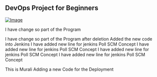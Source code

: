 ## DevOps Project for Beginners   

[![Image](https://github.com/yankils/Simple-DevOps-Project/blob/master/Devops_course.PNG "DevOps Project - CI/CD with Jenkins Ansible Docker Kubernetes ")](https://www.udemy.com/course/valaxy-devops/?referralCode=8147A5CF4C8C7D9E253F)

I have change so part of the Program

I have change so part of the Program after deletion
Added the new code into Jenkins
I have added new line for jenkins Poll SCM Concept 
I have added new line for jenkins Poll SCM Concept 
I have added new line for jenkins Poll SCM Concept
I have added new line for jenkins Poll SCM Concept

This is Murali Adding a new Code for the Deployment
